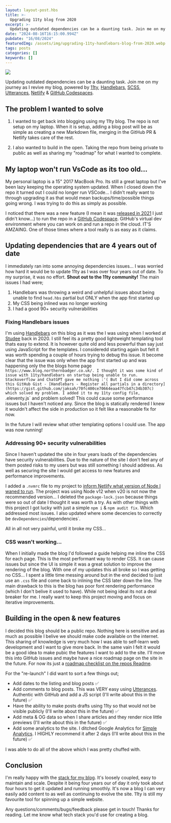 ```yaml
---
layout: layout-post.hbs
title: >-
  Upgrading 11ty blog from 2020
excerpt: >-
  Updating outdated dependencies can be a daunting task. Join me on my journey as I revive my blog, powered by 11ty, Handlebars, SCSS, Utterances, Netlify & GitHub Codespaces
date: "2024-08-16T16:15:00.994Z"
pubdate: "16/08/2024"
featuredImg: /assets/img/upgrading-11ty-handlebars-blog-from-2020.webp
tags: posts
categories: []
keywords: []
---
```


![]({{featuredImg}})

Updating outdated dependencies can be a daunting task. Join me on my journey as I revive my blog, powered by [11ty](https://www.11ty.dev/), [Handlebars](https://handlebarsjs.com/), [SCSS](https://sass-lang.com/), [Utterances](https://utteranc.es/), [Netlify](https://www.netlify.com/) & [GitHub Codespaces](https://github.com/features/codespaces).

## The problem I wanted to solve

1. I wanted to get back into blogging using my 11ty blog. The repo is not setup on my laptop. When it is setup, adding a blog post will be as simple as creating a new Markdown file, merging in the GitHub PR & Netlify takes care of the rest.

2. I also wanted to build in the open. Taking the repo from being private to public as well as sharing my "roadmap" for what I wanted to complete.


## My laptop won't run VsCode as its too old...

My personal laptop is a 15" 2017 MacBook Pro. Its still a great laptop but I've been lazy keeping the operating system updated. When I closed down the repo it turned out I could no longer run VSCode... I didn't really want to through upgrading it as that would mean backups/time/possible things going wrong. I was trying to do this as simply as possible.

I noticed that there was a new feature (I mean it was [released in 2021](https://azure.microsoft.com/en-gb/updates/general-availability-github-codespaces/#:~:text=Published%20date%3A%20August%2011%2C%202021,Studio%20Code%2C%20or%20using%20SSH.) I just didn't know...) to run the repo in a [GitHub Codespace](https://github.com/features/codespaces). GitHub's virtual dev environment where you can work on and run a repo in the cloud. IT'S AMZAING. One of those times where a tool really is as easy as it claims.

## Updating dependencies that are 4 years out of date

I immediately ran into some annoying dependencies issues... I was worried how hard it would be to update 11ty as I was over four years out of date. To my surprise, it was no effort. **Shout out to the 11ty community!** The main issues I had were;

1. Handlebars was throwing a weird and unhelpful issues about being unable to find `head.hbs` partial but ONLY when the app first started up
2. My CSS being inlined was no longer working
3. I had a good 90+ security vulnerabilities 

### Fixing Handlebars issues
I'm using [Handlebars](https://handlebarsjs.com/) on this blog as it was the I was using when I worked at [Studee](https://studee.com/) back in 2020. I still feel its a pretty good lightweight templating tool thats easy to extend. It is however quite old and less powerful than say just using JavaScript for the templates. I consideredd starting again but felt it was worth spending a couple of hours trying to debug ths issue. It become clear that the issue was only when the app first started up and was happening only the the blogs home page `https://www.blog.northernbadger.co.uk/. I thought it was some kind of issue with 11ty/handlebars on startup being unable to run. Stackoverflow and ChatGPT gave me nothing :'( But I did come across this GitHub Gist - [Handlebars - Register all partials in a directory](https://gist.github.com/jaksah/70fc400ce70664eaa47fcb47c34b307c) which solved my problem. I added it to my 11ty config file, `.eleventy.js` and problem solved! This could cause some performance issues but I haven't noticed any. Since the blog is statically rendered I knew it wouldn't affect the side in production so it felt like a reasonable fix for now.

In the future I will review what other templating options I could use. The app was now running!

### Addressing 90+ security vulnerabilities
Since I haven't updated the site in four years loads of the dependencies have security vulnerabilities. Due to the nature of the site I don't feel any of them posted risks to my users but was still something I should address. As well as securing the site I would get access to new features and performance improvements. 

I added a `.nvmrc` file to my project to [inform Netlify what version of Node I waned to run](https://docs.netlify.com/configure-builds/manage-dependencies/#node-js-and-javascript). The project was using Node v12 when v20 is not now the recommended version... I deleted the `package-lock.json` because things were so out of date I thought it was worth a try. As with other things with this project I got lucky with just a simple `npm i` & `npm audit fix`. Which addressed most issues. I also updated where some decencies to correctly be `devDependencies`/dependencies`. 

All in all not very painful, until it broke my CSS...


### CSS wasn't working...
When I initially made the blog I'd followed a guide helping me inline the CSS for each page. This is the most performant way to render CSS. It can cause issues but since the UI is simple it was a great solution to improve the rendering of the blog. With one of my updates this all broke so I was getting no CSS... I spent a little time messing around but in the end decided to just use an `.css` file and come back to inlining the CSS later down the line. The main drawback to this is the blog has poor font rendering performance (which I don't belive it used to have). While not being ideal its not a deal breaker for me. I really want to keep this project moving and focus on iterative improvements.


## Building in the open & new features
I decided this blog should be a public repo. Nothing here is sensitive and as much as possible I belive we should make code available on the internet. This sharing of knowledge is very much how I was able to self-learn web development and I want to give more back. In the same vain I felt it would be a good idea to make pubic the features I want to add to the site. I'll move this into GitHub issues and maybe have a nice roadmap page on the site in the future. For now its just a [roadmap checklist on the repos Readme](https://github.com/stuartjnelson/northern-badger-11ty-blog?tab=readme-ov-file#roadmap).

For the "re-launch" I did want to sort a few things out;

* Add dates to the listing and blog posts ✅
* Add comments to blog posts. This was VERY easy using [Utterances](https://utteranc.es/). Authentic with GitHub and add a JS script (I'll write about this in the future) ✅
* Have the ability to make posts drafts using 11ty so that would not be visible publicly (I'll write about this in the future) ✅
* Add meta & OG data so when I share articles and they render nice little previews (I'll write about this in the future) ✅
* Add some analytics to the site. I ditched Google Analytics for [Simple Analytics](https://www.simpleanalytics.com/). I HIGHLY recommend it after 2 days (I'll write about this in the future) ✅

I was able to do all of the above which I was pretty chuffed with. 


## Conclusion
I'm really happy with the [stack for my blog](#). It's loosely coupled, easy to maintain and scale. Despite it being four years our of day it only took about four hours to get it updated and running smoothly. It's now a blog I can very easily add content to as well as continuing to evolve the site. 11ty is still my favourite tool for spinning up a simple website.

Any questions/comments/bugs/feedback please get in touch! Thanks for reading. Let me know what tech stack you'd use for creating a blog.
